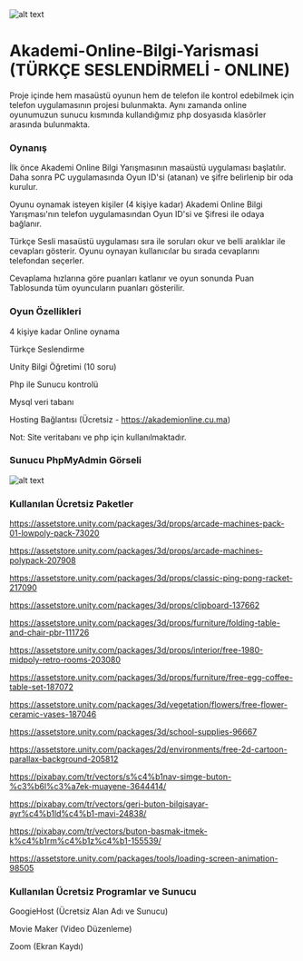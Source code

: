<img src="https://media.discordapp.net/attachments/1093857764469657630/1094845952457703434/image.png?width=750&height=423" alt="alt text">

# Akademi-Online-Bilgi-Yarismasi (TÜRKÇE SESLENDİRMELİ - ONLINE)
Proje içinde hem masaüstü oyunun hem de telefon ile kontrol edebilmek için telefon uygulamasının projesi bulunmakta. Aynı zamanda online oyunumuzun sunucu kısmında kullandığımız php dosyasıda klasörler arasında bulunmakta.

<h3> Oynanış </h3>

İlk önce Akademi Online Bilgi Yarışmasının masaüstü uygulaması başlatılır. Daha sonra PC uygulamasında Oyun ID'si (atanan) ve şifre belirlenip bir oda kurulur.

Oyunu oynamak isteyen kişiler (4 kişiye kadar) Akademi Online Bilgi Yarışması'nın telefon uygulamasından Oyun ID'si ve Şifresi ile odaya bağlanır.


Türkçe Sesli masaüstü uygulaması sıra ile soruları okur ve belli aralıklar ile cevapları gösterir. Oyunu oynayan kullanıcılar bu sırada cevaplarını telefondan seçerler.

Cevaplama hızlarına göre puanları katlanır ve oyun sonunda Puan Tablosunda tüm oyuncuların puanları gösterilir.

<h3> Oyun Özellikleri </h3>

4 kişiye kadar Online oynama

Türkçe Seslendirme

Unity Bilgi Öğretimi (10 soru)

Php ile Sunucu kontrolü

Mysql veri tabanı

Hosting Bağlantısı (Ücretsiz - https://akademionline.cu.ma)

Not: Site veritabanı ve php için kullanılmaktadır.

 
<h3> Sunucu PhpMyAdmin Görseli</h3>

<img src="https://media.discordapp.net/attachments/1093857764469657630/1094837412431147008/resim1.PNG?width=1742&height=163" alt="alt text">

<h3> Kullanılan Ücretsiz Paketler </h3>

https://assetstore.unity.com/packages/3d/props/arcade-machines-pack-01-lowpoly-pack-73020

https://assetstore.unity.com/packages/3d/props/arcade-machines-polypack-207908

https://assetstore.unity.com/packages/3d/props/classic-ping-pong-racket-217090

https://assetstore.unity.com/packages/3d/props/clipboard-137662

https://assetstore.unity.com/packages/3d/props/furniture/folding-table-and-chair-pbr-111726

https://assetstore.unity.com/packages/3d/props/interior/free-1980-midpoly-retro-rooms-203080

https://assetstore.unity.com/packages/3d/props/furniture/free-egg-coffee-table-set-187072

https://assetstore.unity.com/packages/3d/vegetation/flowers/free-flower-ceramic-vases-187046

https://assetstore.unity.com/packages/3d/school-supplies-96667

https://assetstore.unity.com/packages/2d/environments/free-2d-cartoon-parallax-background-205812

https://pixabay.com/tr/vectors/s%c4%b1nav-simge-buton-%c3%b6l%c3%a7ek-muayene-3644414/

https://pixabay.com/tr/vectors/geri-buton-bilgisayar-ayr%c4%b1ld%c4%b1-mavi-24838/

https://pixabay.com/tr/vectors/buton-basmak-itmek-k%c4%b1rm%c4%b1z%c4%b1-155539/

https://assetstore.unity.com/packages/tools/loading-screen-animation-98505

<h3> Kullanılan Ücretsiz Programlar ve Sunucu </h3>

GoogieHost (Ücretsiz Alan Adı ve Sunucu) <br>

Movie Maker (Video Düzenleme)

Zoom (Ekran Kaydı)


